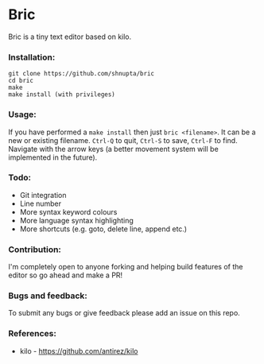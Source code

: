 # Bric
Bric is a tiny text editor based on kilo.


### Installation:
```
git clone https://github.com/shnupta/bric
cd bric
make
make install (with privileges)
```

### Usage:
If you have performed a `make install` then just `bric <filename>`. It can be a new or existing filename. `Ctrl-Q` to quit, `Ctrl-S` to save, `Ctrl-F` to find. Navigate with the arrow keys (a better movement system will be implemented in the future).

### Todo:
- Git integration
- Line number
- More syntax keyword colours
- More language syntax highlighting
- More shortcuts (e.g. goto, delete line, append etc.)

### Contribution:
I'm completely open to anyone forking and helping build features of the editor so go ahead and make a PR!

### Bugs and feedback:
To submit any bugs or give feedback please add an issue on this repo.

### References:
- kilo - https://github.com/antirez/kilo


